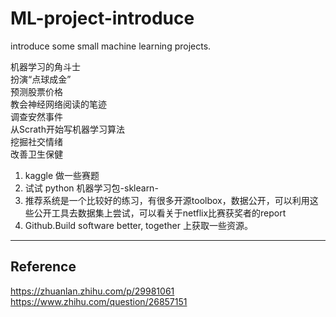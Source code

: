 # ML-project-introduce
introduce some small machine learning projects.

机器学习的角斗士  
扮演“点球成金”  
预测股票价格  
教会神经网络阅读的笔迹  
调查安然事件  
从Scrath开始写机器学习算法  
挖掘社交情绪  
改善卫生保健  
1. kaggle 做一些赛题  
2. 试试 python 机器学习包-sklearn-  
3. 推荐系统是一个比较好的练习，有很多开源toolbox，数据公开，可以利用这些公开工具去数据集上尝试，可以看关于netflix比赛获奖者的report  
4. Github.Build software better, together 上获取一些资源。
***  
Reference  
---  
https://zhuanlan.zhihu.com/p/29981061  
https://www.zhihu.com/question/26857151
